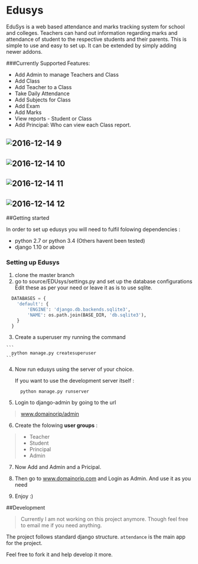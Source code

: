 # Edusys
EduSys is a web based attendance and marks tracking system for school and colleges. Teachers can hand out information regarding
marks and attendance of student to the respective students and their parents.
This is simple to use and easy to set up. It can be extended by simply adding newer addons.

###Currently Supported Features:
  * Add Admin to manage Teachers and Class
  * Add Class
  * Add Teacher to a Class
  * Take Daily Attendance
  * Add Subjects for Class
  * Add Exam 
  * Add Marks
  * View reports - Student or Class
  * Add Principal: Who can view each Class report.


![2016-12-14 9](https://cloud.githubusercontent.com/assets/14165258/21170997/23722db2-c1ef-11e6-90cf-c46ad8c40b02.png)
----
![2016-12-14 10](https://cloud.githubusercontent.com/assets/14165258/21171006/26b8f14a-c1ef-11e6-994a-34d8b726d445.png)
----
![2016-12-14 11](https://cloud.githubusercontent.com/assets/14165258/21171009/288372de-c1ef-11e6-815c-d113582b41de.png)
----
![2016-12-14 12](https://cloud.githubusercontent.com/assets/14165258/21171011/2a8b3e36-c1ef-11e6-9d2a-f75489be25e3.png)
----


##Getting started

In order to set up edusys you will need to fulfil folowing dependencies :


  * python 2.7 or python 3.4 (Others havent been tested)
  * django 1.10 or above 


### Setting up Edusys

  1. clone the master branch
  2. go to source/EDUsys/settings.py and set up the database configurations
  Edit these as per your need or leave it as is to use sqlite.
  
  ```python
    DATABASES = {
      'default': {
          'ENGINE': 'django.db.backends.sqlite3',
          'NAME': os.path.join(BASE_DIR, 'db.sqlite3'),
      }
    }
  ```
  
  3. Create a superuser my running the command

    ```
      python manage.py createsuperuser
    ```
  
  4. Now run edusys using the server of your choice.
    
      If you want to use the development server itself :

      ```
        python manage.py runserver
      ```
  5. Login to django-admin by going to the url
  
  > www.domainorip/admin
  
  6. Create the folowing **user groups** :
  
  > * Teacher
  > * Student
  > * Principal
  > * Admin

  7. Now Add and Admin and a Pricipal.
  
  8. Then go to www.domainorip.com and Login as Admin. And use it as you need
  
  9. Enjoy :)
  
##Development

> Currently I am not working on this project anymore. Though feel free to email me if you need anything.

The project follows standard django structure.
`attendance` is the main app for the project.

Feel free to fork it and help develop it more.



